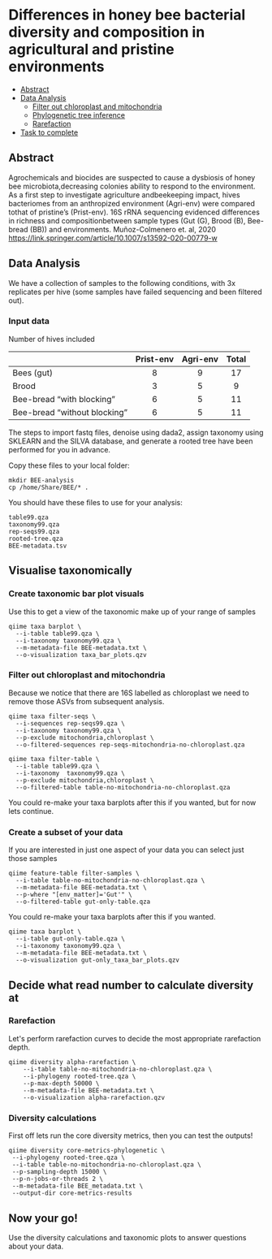 Differences in honey bee bacterial diversity and composition in agricultural and pristine environments
==============
- [Abstract](#abstract)
- [Data Analysis](#data-analysis)
  - [Filter out chloroplast and mitochondria](#filter-out-chloroplast-and-mitochondria)
  - [Phylogenetic tree inference](#phylogenetic-tree-inference)
  - [Rarefaction](#rarefaction)
- [Task to complete](#task-to-complete)


## Abstract
Agrochemicals and biocides are suspected to cause a dysbiosis of honey bee microbiota,decreasing colonies ability to respond to the environment. As a first step to investigate agriculture andbeekeeping impact, hives bacteriomes from an anthropized environment (Agri-env) were compared tothat of pristine’s (Prist-env). 16S rRNA sequencing evidenced differences in richness and compositionbetween sample types (Gut (G), Brood (B), Bee-bread (BB)) and environments. 
Muñoz-Colmenero et. al, 2020
https://link.springer.com/article/10.1007/s13592-020-00779-w

## Data Analysis
We have a collection of samples to the following conditions, with 3x replicates per hive (some samples have failed sequencing and been filtered out).

### Input data
Number of hives included

|    | Prist-env | Agri-env | Total |
|----|:---------:|:--------:|:-----:|
|Bees (gut)| 8 | 9 | 17|
Brood | 3 |	5 |	9 |
Bee-bread “with blocking”	| 6 | 5 | 11 |
Bee-bread “without blocking” | 6 | 5 | 11 |

The steps to import fastq files, denoise using dada2, assign taxonomy using SKLEARN and the SILVA database, and generate a rooted tree have been performed for you in advance. 

Copy these files to your local folder:
```
mkdir BEE-analysis
cp /home/Share/BEE/* .
```
You should have these files to use for your analysis:
```
table99.qza
taxonomy99.qza
rep-seqs99.qza
rooted-tree.qza
BEE-metadata.tsv
```

## Visualise taxonomically 

### Create taxonomic bar plot visuals
Use this to get a view of the taxonomic make up of your range of samples
```
qiime taxa barplot \
  --i-table table99.qza \
  --i-taxonomy taxonomy99.qza \
  --m-metadata-file BEE-metadata.txt \
  --o-visualization taxa_bar_plots.qzv
```
### Filter out chloroplast and mitochondria
Because we notice that there are 16S labelled as chloroplast we need to remove those ASVs from subsequent analysis.  
```
qiime taxa filter-seqs \
  --i-sequences rep-seqs99.qza \
  --i-taxonomy taxonomy99.qza \
  --p-exclude mitochondria,chloroplast \
  --o-filtered-sequences rep-seqs-mitochondria-no-chloroplast.qza
```

```
qiime taxa filter-table \
  --i-table table99.qza \
  --i-taxonomy  taxonomy99.qza \
  --p-exclude mitochondria,chloroplast \
  --o-filtered-table table-no-mitochondria-no-chloroplast.qza
```
You could re-make your taxa barplots after this if you wanted, but for now lets continue.

### Create a subset of your data
If you are interested in just one aspect of your data you can select just those samples
```
qiime feature-table filter-samples \
  --i-table table-no-mitochondria-no-chloroplast.qza \
  --m-metadata-file BEE-metadata.txt \
  --p-where "[env_matter]='Gut'" \
  --o-filtered-table gut-only-table.qza
```
You could re-make your taxa barplots after this if you wanted.

```
qiime taxa barplot \
  --i-table gut-only-table.qza \
  --i-taxonomy taxonomy99.qza \
  --m-metadata-file BEE-metadata.txt \
  --o-visualization gut-only_taxa_bar_plots.qzv

```
## Decide what read number to calculate diversity at

### Rarefaction
Let's perform rarefaction curves to decide the most appropriate rarefaction depth.    
```
qiime diversity alpha-rarefaction \
    --i-table table-no-mitochondria-no-chloroplast.qza \
    --i-phylogeny rooted-tree.qza \
    --p-max-depth 50000 \
    --m-metadata-file BEE-metadata.txt \
    --o-visualization alpha-rarefaction.qzv
```

### Diversity calculations
First off lets run the core diversity metrics, then you can test the outputs!
 ```
qiime diversity core-metrics-phylogenetic \
  --i-phylogeny rooted-tree.qza \
  --i-table table-no-mitochondria-no-chloroplast.qza \
  --p-sampling-depth 15000 \
  --p-n-jobs-or-threads 2 \
  --m-metadata-file BEE_metadata.txt \
  --output-dir core-metrics-results
```

## Now your go!
Use the diversity calculations and taxonomic plots to answer questions about your data.


